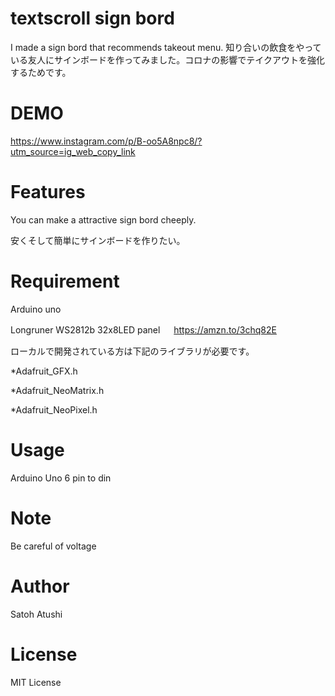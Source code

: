 # textscroll sign bord

I made a sign bord that recommends takeout menu.
知り合いの飲食をやっている友人にサインボードを作ってみました。コロナの影響でテイクアウトを強化するためです。

# DEMO

https://www.instagram.com/p/B-oo5A8npc8/?utm_source=ig_web_copy_link

# Features

You can make a attractive sign bord cheeply.


安くそして簡単にサインボードを作りたい。
# Requirement
Arduino uno

Longruner WS2812b 32x8LED panel
　
https://amzn.to/3chq82E

ローカルで開発されている方は下記のライブラリが必要です。

*Adafruit_GFX.h

*Adafruit_NeoMatrix.h

*Adafruit_NeoPixel.h


# Usage

Arduino Uno 6 pin to din


# Note

Be careful of voltage

# Author

Satoh Atushi

# License
MIT License
